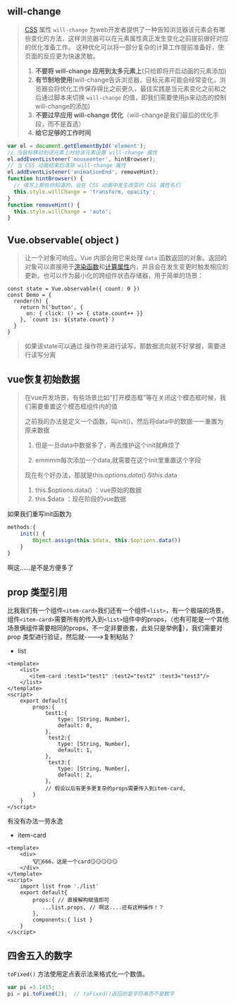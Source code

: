 ## will-change

> [CSS](https://developer.mozilla.org/zh-CN/docs/Web/CSS) 属性 `will-change` 为web开发者提供了一种告知浏览器该元素会有哪些变化的方法，这样浏览器可以在元素属性真正发生变化之前提前做好对应的优化准备工作。 这种优化可以将一部分复杂的计算工作提前准备好，使页面的反应更为快速灵敏。
>
> 1. **不要将 will-change 应用到太多元素上**(只给即将开启动画的元素添加)
> 2. **有节制地使用**(will-change告诉浏览器，目标元素可能会经常变化，浏览器会将优化工作保存得比之前更久，最佳实践是当元素变化之前和之后通过脚本来切换 `will-change` 的值，即我们需要使用js来动态的控制will-change的添加)
> 3. **不要过早应用 will-change 优化**（will-change是我们最后的优化手段，而不是首选）
> 4. **给它足够的工作时间**

```js
var el = document.getElementById('element');
// 当鼠标移动到该元素上时给该元素设置 will-change 属性
el.addEventListener('mouseenter', hintBrowser);
// 当 CSS 动画结束后清除 will-change 属性
el.addEventListener('animationEnd', removeHint);
function hintBrowser() {
  // 填写上那些你知道的，会在 CSS 动画中发生改变的 CSS 属性名们
  this.style.willChange = 'transform, opacity';
}
function removeHint() {
  this.style.willChange = 'auto';
}
```

## Vue.observable( object )

> 让一个对象可响应。Vue 内部会用它来处理 `data` 函数返回的对象。返回的对象可以直接用于[渲染函数](https://cn.vuejs.org/v2/guide/render-function.html)和[计算属性](https://cn.vuejs.org/v2/guide/computed.html)内，并且会在发生变更时触发相应的更新。也可以作为最小化的跨组件状态存储器，用于简单的场景：

```vue
const state = Vue.observable({ count: 0 })
const Demo = {
  render(h) {
    return h('button', {
      on: { click: () => { state.count++ }}
    }, `count is: ${state.count}`)
  }
}
```

> 如果该state可以通过.操作符来进行读写，那数据流向就不好掌握，需要进行读写分离

## vue恢复初始数据

> 在vue开发场景，有些场景比如“打开模态框”等在关闭这个模态框时候，我们需要重置这个模态框组件内的值
>
> 之前我的办法是定义一个函数，叫init()，然后将data中的数据一一重置为原来数据
>
>  1. 但是一旦data中数据多了，再去维护这个init就麻烦了
>
>  2. emmmm每次添加一个data,就需要在这个init里重置这个字段
>
> 现在有个好办法，那就是this.$options.data() 与this.$data 
>
> 	1. this.$options.data() ：vue原始的数据
> 	2. this.$data ：现在阶段的vue数据

如果我们重写init函数为

```js
methods:{
    init() {
        Object.assign(this.$data, this.$options.data())
    }
}
```

啊这......是不是方便多了

## prop 类型引用

比我我们有一个组件`<item-card>`我们还有一个组件`<list>`，有一个极端的场景，组件`<item-card>`需要所有的传入到`<list>`组件中的props，（也有可能是一个其他场景俩组件需要相同的props，不一定非要嵌套，此处只是举例🌰），我们需要对prop 类型进行验证，然后就---->复制粘贴？

* list

```vue
<template>
	<list>
       <item-card :test1="test1" :test2="test2" :test3="test3"/>
    </list>	
</template>
<script>
    export default{
        props:{
            test1:{
                type: [String, Number],
                default: 0,
            },
             test2:{
                type: [String, Number],
                default: 1,
            },
             test3:{
                type: [String, Number],
                default: 2,
            },
            // 假设以后有更多更复杂的props需要传入到item-card,
        }
    }
</script>
```

有没有办法一劳永逸

* item-card

```vue
<template>
	<div>
        🐮🍺666，这是一个card😏😏😏😏😏
    </div>
</template>
<script>
    import list from './list'
    export default{
        props:{ // 直接解构赋值即可
           ...list.props, // 啊这....还有这种操作！？
        },
        components:{ list }
    }
</script>
```

## 四舍五入的数字

`toFixed()` 方法使用定点表示法来格式化一个数值。

```js
var pi =3.1415;
pi = pi.toFixed(2);  // toFixed()返回的是字符串而不是数字
```

